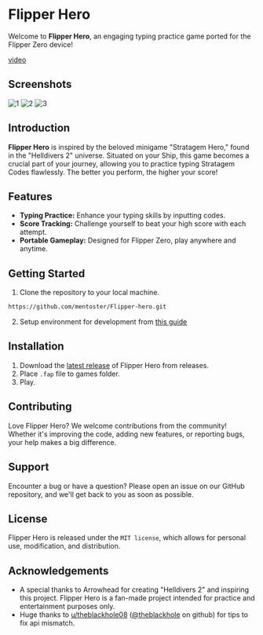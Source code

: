 

# Flipper Hero

Welcome to **Flipper Hero**, an engaging typing practice game ported for the Flipper Zero device!

[video](https://www.reddit.com/r/flipperzero/comments/1blydyo/i_recreated_the_stratagem_hero_from_helldivers_2/)
## Screenshots
![1](https://github.com/mentoster/Flipper-hero/assets/50594730/102f0913-812d-4964-ac1b-a5a56d3e81e2)
![2](https://github.com/mentoster/Flipper-hero/assets/50594730/a79980a0-476e-4bfd-8fb9-0f3f478ced78)
![3](https://github.com/mentoster/Flipper-hero/assets/50594730/771ec2ed-ef6c-4e79-aa9a-e6e82dba694d)

## Introduction

**Flipper Hero** is inspired by the beloved minigame "Stratagem Hero," found in the "Helldivers 2" universe. Situated on your Ship, this game becomes a crucial part of your journey, allowing you to practice typing Stratagem Codes flawlessly. The better you perform, the higher your score!


## Features

- **Typing Practice:** Enhance your typing skills by inputting codes.
- **Score Tracking:** Challenge yourself to beat your high score with each attempt.
- **Portable Gameplay:** Designed for Flipper Zero, play anywhere and anytime.

## Getting Started

1. Clone the repository to your local machine.
```bash
https://github.com/mentoster/Flipper-hero.git
```
2. Setup environment for development from [this guide](SetupEnv.md)
## Installation

1. Download the [latest release](https://github.com/mentoster/Flipper-hero/releases) of Flipper Hero from releases.
2. Place ``.fap`` file to games folder.
3. Play.

## Contributing

Love Flipper Hero? We welcome contributions from the community! Whether it's improving the code, adding new features, or reporting bugs, your help makes a big difference.

## Support

Encounter a bug or have a question? Please open an issue on our GitHub repository, and we'll get back to you as soon as possible.

## License

Flipper Hero is released under the ``MIT license``, which allows for personal use, modification, and distribution.

## Acknowledgements

- A special thanks to Arrowhead for creating "Helldivers 2" and inspiring this project. Flipper Hero is a fan-made project intended for practice and entertainment purposes only.
- Huge thanks to [u/theblackhole08](https://www.reddit.com/user/theblackhole08/) ([@theblackhole](https://github.com/theblackhole/) on github)  for tips to fix api mismatch.
